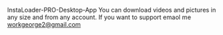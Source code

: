 InstaLoader-PRO-Desktop-App 
You can download videos and pictures in any size and from any account.
If you want to support emaol me workgeorge2@gmail.com


